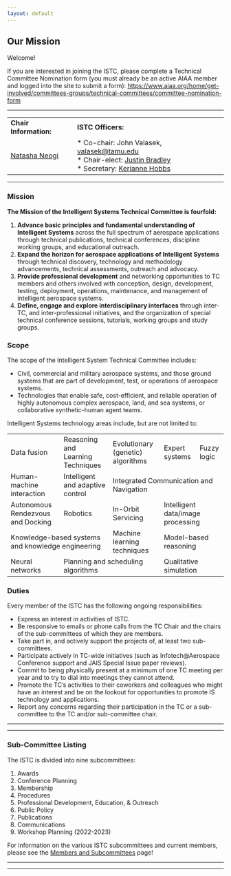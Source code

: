 ```yaml
---
layout: default
---
```


## Our Mission

Welcome! 

If you are interested in joining the ISTC, please complete a Technical Committee Nomination form (you must already be an active AIAA member and logged into the site to submit a form): <a href="https://www.aiaa.org/home/get-involved/committees-groups/technical-committees/committee-nomination-form">https://www.aiaa.org/home/get-involved/committees-groups/technical-committees/committee-nomination-form</a>

* * *

<table>
  <tr>
    <td><b>Chair Information:</b></td>
    <td><b>ISTC Officers:</b></td>
  </tr>
  <tr>
    <td><a href="mailto:natasha.a.neogi@nasa.gov">Natasha Neogi</a></td>
    <td>* Co-chair: John Valasek, <a href="mailto:valasek@tamu.edu">valasek@tamu.edu</a><br>
* Chair-elect: <a href="mailto:justin.bradley@unl.edu">Justin Bradley</a><br>
* Secretary: <a href="mailto:kerianne.hobbs@afrl.af.mil">Kerianne Hobbs</a><br></td>
  </tr>
</table>

* * *

### Mission
**The Mission of the Intelligent Systems Technical Committee is fourfold:**
1. **Advance basic principles and fundamental understanding of Intelligent Systems** across the full spectrum of aerospace applications through technical publications, technical conferences, discipline working groups, and educational outreach.
1. **Expand the horizon for aerospace applications of Intelligent Systems** through technical discovery, technology and methodology advancements, technical assessments, outreach and advocacy.
1. **Provide professional development** and networking opportunities to TC members and others involved with conception, design, development, testing, deployment, operations, maintenance, and management of intelligent aerospace systems.
1. **Define, engage and explore interdisciplinary interfaces** through inter-TC, and inter-professional initiatives, and the organization of special technical conference sessions, tutorials, working groups and study groups.

### Scope
The scope of the Intelligent System Technical Committee includes:
* Civil, commercial and military aerospace systems, and those ground systems that are part of development, test, or operations of aerospace systems.
* Technologies that enable safe, cost-efficient, and reliable operation of highly autonomous complex aerospace, land, and sea systems, or collaborative synthetic-human agent teams.

Intelligent Systems technology areas include, but are not limited to:

<table>
  <tr>
    <td>Data fusion</td>
    <td>Reasoning and Learning Techniques</td>
    <td>Evolutionary (genetic) algorithms</td>
    <td>Expert systems</td>
    <td>Fuzzy logic</td>
  </tr>
  <tr>
    <td>Human-machine interaction</td>
    <td>Intelligent and adaptive control</td>
    <td colspan="3">Integrated Communication and Navigation</td>
  </tr>
  <tr>
    <td>Autonomous Rendezvous and Docking</td>
    <td>Robotics</td>
    <td>In-Orbit Servicing</td>
    <td colspan="2">Intelligent data/image processing</td>
  </tr>
  <tr>
    <td colspan="2">Knowledge-based systems and knowledge engineering</td>
    <td>Machine learning techniques</td>
    <td colspan="2">Model-based reasoning</td>
  </tr>
  <tr>
    <td>Neural networks</td>
    <td colspan="2">Planning and scheduling algorithms</td>
    <td colspan="2">Qualitative simulation</td>
  </tr>
</table>

### Duties
Every member of the ISTC has the following ongoing responsibilities:
* Express an interest in activities of ISTC.
* Be responsive to emails or phone calls from the TC Chair and the chairs of the sub-committees of which they are members.
* Take part in, and actively support the projects of, at least two sub-committees.
* Participate actively in TC-wide initiatives (such as Infotech@Aerospace Conference support and JAIS Special Issue paper reviews).
* Commit to being physically present at a minimum of one TC meeting per year and to try to dial into meetings they cannot attend.
* Promote the TC’s activities to their coworkers and colleagues who might have an interest and be on the lookout for opportunities to promote IS technology and applications.
* Report any concerns regarding their participation in the TC or a sub-committee to the TC and/or sub-committee chair.

* * *
* * *

### Sub-Committee Listing

The ISTC is divided into nine subcommittees:
1. Awards
1. Conference Planning
1. Membership
1. Procedures
1. Professional Development, Education, & Outreach
1. Public Policy
1. Publications
1. Communications
1. Workshop Planning (2022-2023)

For information on the various ISTC subcommittees and current members, please see the [Members and Subcommittees](https://aiaa-istc.github.io/committee_membership.html) page!

* * *
* * *

<!-- --end-of-page-- -->
